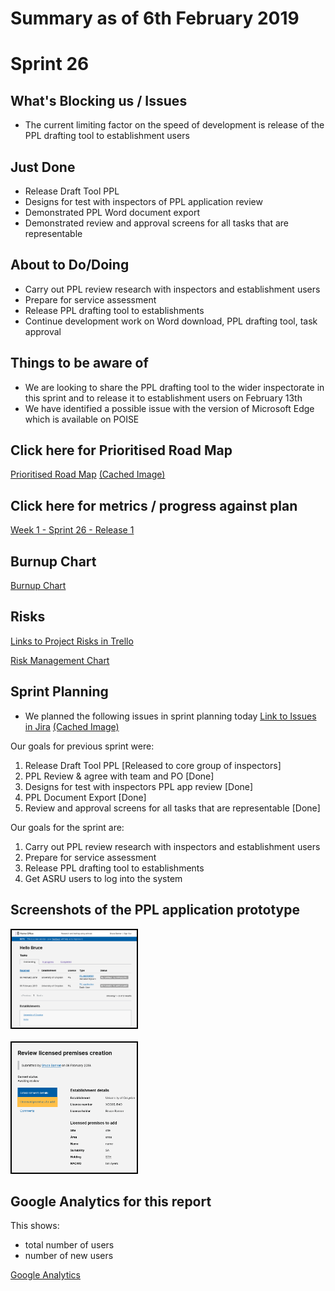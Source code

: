 # Summary as of 6th February 2019 

# Sprint 26

## What's Blocking us / Issues
* The current limiting factor on the speed of development is release of the PPL drafting tool to establishment users

## Just Done
* Release Draft Tool PPL
* Designs for test with inspectors of PPL application review
* Demonstrated PPL Word document export
* Demonstrated review and approval screens for all tasks that are representable

## About to Do/Doing
* Carry out PPL review research with inspectors and establishment users
* Prepare for service assessment
* Release PPL drafting tool to establishments
* Continue development work on Word download, PPL drafting tool, task approval

## Things to be aware of
* We are looking to share the PPL drafting tool to the wider inspectorate in this sprint and to release it to establishment users on February 13th
* We have identified a possible issue with the version of Microsoft Edge which is available on POISE  

## Click here for Prioritised Road Map
[Prioritised Road Map](https://trello.com/b/p7x9hbPV/prioritised-roadmap)    [\(Cached Image\)](graphs/ASLRoadMap06022019.jpg)

## Click here for metrics / progress against plan
[Week 1 - Sprint 26 - Release 1](graphs/progress06022019.png)

## Burnup Chart

[Burnup Chart](burnup06022019.md)

## Risks
[Links to Project Risks in Trello](https://trello.com/b/VuFuCL7t/risk-register-and-kpis-asl-delivery) 

[Risk Management Chart](graphs/risk06022019.png)

## Sprint Planning
* We planned the following issues in sprint planning today [Link to Issues in Jira](https://jira.digital.homeoffice.gov.uk/secure/RapidBoard.jspa?rapidView=261)    [\(Cached Image\)](graphs/sprint06022019.png)

Our goals for previous sprint were:
1. Release Draft Tool PPL
\[Released to core group of inspectors\]
2. PPL Review & agree with team and PO
\[Done\]
3. Designs for test with inspectors PPL app review
\[Done\]
4. PPL Document Export
\[Done\]
5. Review and approval screens for all tasks that are representable
\[Done\]

Our goals for the sprint are:
1. Carry out PPL review research with inspectors and establishment users 
2. Prepare for service assessment 
3. Release PPL drafting tool to establishments 
4. Get ASRU users to log into the system

## Screenshots of the PPL application prototype
<a href="graphs/proto1_06022019.png"><img src="graphs/proto1_06022019.png" alt="HTML5 Icon" width="200" style="border:2px solid black"></a>
<br>
<br>
<a href="graphs/proto2_06022019.png"><img src="graphs/proto2_06022019.png" alt="HTML5 Icon" width="200" style="border:2px solid black"></a>

## Google Analytics for this report

This shows:
* total number of users
* number of new users

[Google Analytics](graphs/GA06022019.jpg)

